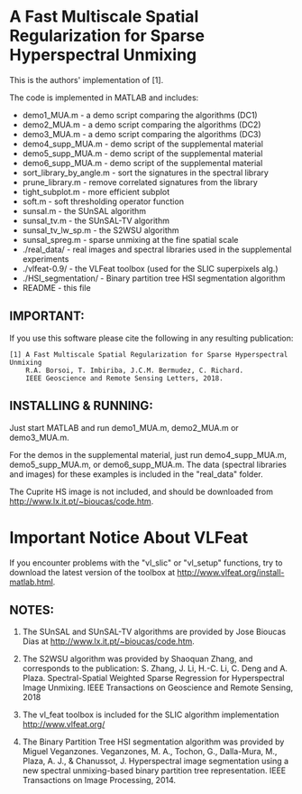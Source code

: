 #  A Fast Multiscale Spatial Regularization for Sparse Hyperspectral Unmixing    #



This is the authors' implementation of [1].

The code is implemented in MATLAB and includes:  
-  demo1_MUA.m               - a demo script comparing the algorithms (DC1)  
-  demo2_MUA.m               - a demo script comparing the algorithms (DC2)  
-  demo3_MUA.m               - a demo script comparing the algorithms (DC3)  
-  demo4_supp_MUA.m          - demo script of the supplemental material  
-  demo5_supp_MUA.m          - demo script of the supplemental material  
-  demo6_supp_MUA.m          - demo script of the supplemental material  
-  sort_library_by_angle.m   - sort the signatures in the spectral library  
-  prune_library.m           - remove correlated signatures from the library  
-  tight_subplot.m           - more efficient subplot  
-  soft.m                    - soft thresholding operator function  
-  sunsal.m                  - the SUnSAL algorithm  
-  sunsal_tv.m               - the SUnSAL-TV algorithm  
-  sunsal_tv_lw_sp.m         - the S2WSU algorithm  
-  sunsal_spreg.m            - sparse unmixing at the fine spatial scale  
-  ./real_data/              - real images and spectral libraries used in the supplemental experiments  
-  ./vlfeat-0.9/             - the VLFeat toolbox (used for the SLIC superpixels alg.)  
-  ./HSI_segmentation/       - Binary partition tree HSI segmentation algorithm  
-  README                    - this file  



## IMPORTANT:
If you use this software please cite the following in any resulting
publication:

    [1] A Fast Multiscale Spatial Regularization for Sparse Hyperspectral Unmixing
        R.A. Borsoi, T. Imbiriba, J.C.M. Bermudez, C. Richard.
        IEEE Geoscience and Remote Sensing Letters, 2018.



## INSTALLING & RUNNING:
Just start MATLAB and run demo1_MUA.m, demo2_MUA.m or demo3_MUA.m.

For the demos in the supplemental material, just run demo4_supp_MUA.m, demo5_supp_MUA.m, or demo6_supp_MUA.m. The data (spectral libraries and images) for these examples is included in the "real_data" folder.

The Cuprite HS image is not included, and should be downloaded from http://www.lx.it.pt/~bioucas/code.htm.

# Important Notice About VLFeat
If you encounter problems with the "vl_slic" or "vl_setup" functions, try to download the latest version of the toolbox at http://www.vlfeat.org/install-matlab.html. 


## NOTES:
1.  The SUnSAL and SUnSAL-TV algorithms are provided by Jose Bioucas Dias 
    at http://www.lx.it.pt/~bioucas/code.htm.

2.  The S2WSU algorithm was provided by Shaoquan Zhang, and corresponds to the publication:
    S. Zhang, J. Li, H.-C. Li, C. Deng and A. Plaza. 
    Spectral-Spatial Weighted Sparse Regression for Hyperspectral Image Unmixing. 
    IEEE Transactions on Geoscience and Remote Sensing, 2018

3.  The vl_feat toolbox is included for the SLIC algorithm implementation
    http://www.vlfeat.org/

4.  The Binary Partition Tree HSI segmentation algorithm was provided by Miguel Veganzones.
    Veganzones, M. A., Tochon, G., Dalla-Mura, M., Plaza, A. J., & Chanussot, J.
    Hyperspectral image segmentation using a new spectral unmixing-based binary
    partition tree representation.
    IEEE Transactions on Image Processing, 2014.



